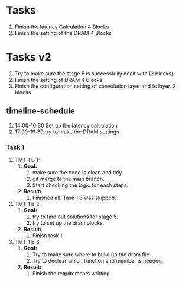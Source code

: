 # Tasks
1. ~~Finish the latency Calculation 4 Blocks~~
2. Finish the setting of the DRAM 4 Blocks

# Tasks v2
1. ~~Try to make sure the stage 5 is successfully dealt with (2 blocks)~~
2. Finish the setting of DRAM 4 Blocks
3. Finish the configuration setting of convolution layer and fc layer. 2 blocks.


## timeline-schedule
1. 14:00-16:30 Set up the latency calculation
2. 17:00-19:30 try to make the DRAM settings


### Task 1
1. TMT 1 B 1:
   1. **Goal:** 
      1. make sure the code is clean and tidy. 
      2. git merge to the main branch. 
      3. Start checking the logic for each steps.
   2. **Result:**
      1. Finished all. Task 1.3 was skipped.
2. TMT 1 B 2:
   1. **Goal:**
      1. try to find out solutions for stage 5.
      2. try to set up the dram blocks.
   2. **Result:**
      1. Finish task 1
3. TMT 1 B 3:
   1. **Goal:**
      1. Try to make sure where to build up the dram file
      2. Try to declear which function and member is needed.
   2. **Result:**
      1. Finish the requirements writting.